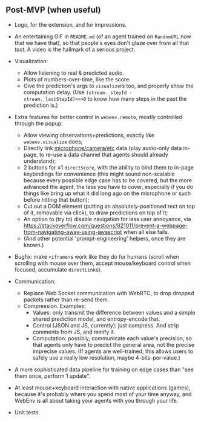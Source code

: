 ## Post-MVP (when useful)

- Logo, for the extension, and for impressions.

- An entertaining GIF in `README.md` (of an agent trained on `RandomURL` now that we have that), so that people's eyes don't glaze over from all that *text*. A video is the hallmark of a serious project.

- Visualization:
    - Allow listening to real & predicted audio.
    - Plots of numbers-over-time, like the score.
    - Give the prediction's args to `visualize`rs too, and properly show the computation delay. (Use `(stream._stepId - stream._lastStepId)>>>0` to know how many steps in the past the prediction is.)

- Extra features for better control in `webenv.remote`, mostly controlled through the popup:
    - Allow viewing observations+predictions, exactly like `webenv.visualize` does;
    - Directly link [microphone/camera/etc](https://developer.mozilla.org/en-US/docs/Web/API/Media_Streams_API) data (play audio-only data in-page, to re-use a data channel that agents should already understand);
    - 2 buttons for ±1 `directScore`, with the ability to bind them to in-page keybindings for convenience (this might sound non-scalable because every possible edge case has to be covered, but the more advanced the agent, the less you have to cover, especially if you do things like bring up what it did long ago on the microphone or such before hitting that button);
    - Cut out a DOM element (putting an absolutely-positioned rect on top of it, removable via click), to draw predictions on top of it;
    - An option to (try to) disable navigation for less user annoyance, via https://stackoverflow.com/questions/821011/prevent-a-webpage-from-navigating-away-using-javascript when all else fails.
    - (And other potential 'prompt-engineering' helpers, once they are known.)

- Bugfix: make `<iframe>`s work like they do for humans (scroll when scrolling with mouse over them, accept mouse/keyboard control when focused, accumulate `directLink`s).

- Communication:
    - Replace Web Socket communication with WebRTC, to drop dropped packets rather than re-send them.
    - Compression. Examples:
        - Values: only transmit the difference between values and a simple shared prediction model, and entropy-encode that.
        - Control (JSON and JS, currently): just compress. And strip comments from JS, and minify it.
        - Computation: possibly, communicate each value's precision, so that agents only have to predict the general area, not the precise imprecise values. (If agents are well-trained, this allows users to safely use a really low resolution, maybe 4-bits-per-value.)

- A more sophisticated data pipeline for training on edge cases than "see them once, perform 1 update".

- At least mouse+keyboard interaction with native applications (games), because it's probably where you spend most of your time anyway, and WebEnv is all about taking your agents with you through your life.

- Unit tests.